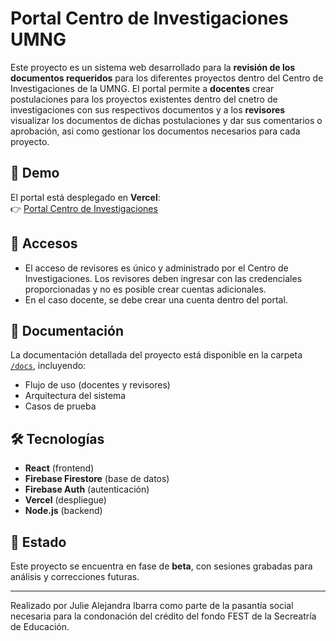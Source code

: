 # Portal Centro de Investigaciones UMNG

Este proyecto es un sistema web desarrollado para la **revisión de los documentos requeridos** para los diferentes proyectos dentro del Centro de Investigaciones de la UMNG.
El portal permite a **docentes** crear postulaciones para los proyectos existentes dentro del cnetro de investigaciones con sus respectivos documentos y a los **revisores** visualizar los documentos de dichas postulaciones y dar sus comentarios o aprobación, asi como gestionar los documentos necesarios para cada proyecto.

## 🚀 Demo
El portal está desplegado en **Vercel**:  
👉 [Portal Centro de Investigaciones](https://portal-centro-investigaciones-umng.vercel.app/)

## 🔑 Accesos
- El acceso de revisores es único y administrado por el Centro de Investigaciones. Los revisores deben ingresar con las credenciales proporcionadas y no es posible crear cuentas adicionales.
- En el caso docente, se debe crear una cuenta dentro del portal.

## 📂 Documentación
La documentación detallada del proyecto está disponible en la carpeta [`/docs`](./docs), incluyendo:
- Flujo de uso (docentes y revisores)
- Arquitectura del sistema
- Casos de prueba

## 🛠️ Tecnologías
- **React** (frontend)
- **Firebase Firestore** (base de datos)
- **Firebase Auth** (autenticación)
- **Vercel** (despliegue)
- **Node.js** (backend)

## 📌 Estado
Este proyecto se encuentra en fase de **beta**, con sesiones grabadas para análisis y correcciones futuras.

---

Realizado por Julie Alejandra Ibarra como parte de la pasantía social necesaria para la condonación del crédito del fondo FEST de la Secreatría de Educación.
